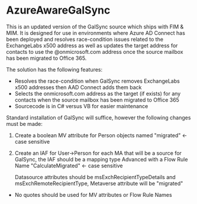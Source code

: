 # AzureAwareGalSync

This is an updated version of the GalSync source which ships with FIM & MIM.  It is designed for use in environments where Azure AD Connect has been deployed and resolves race-condition issues related to the ExchangeLabs x500 address as well as updates the target address for contacts to use the @onmicrosoft.com address once the source mailbox has been migrated to Office 365.

The solution has the following features:

* Resolves the race-condition when GalSync removes ExchangeLabs x500 addresses then AAD Connect adds them back
* Selects the onmicrosoft.com address as the target (if exists) for any contacts when the source mailbox has been migrated to Office 365
* Sourcecode is in C# versus VB for easier maintenance 

Standard installation of GalSync will suffice, however the following changes must be made:

1) Create a boolean MV attribute for Person objects named "migrated" <-case sensitive
2) Create an IAF for User->Person for each MA that will be a source for GalSync, the IAF should be a mapping type Advanced with a Flow Rule Name "CalculateMigrated" <- case sensitive
   
   Datasource attributes should be msExchRecipientTypeDetails and msExchRemoteRecipientType, Metaverse attribute will be "migrated" 

* No quotes should be used for MV attributes or Flow Rule Names
